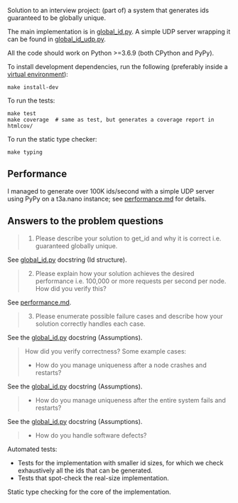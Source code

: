 Solution to an interview project: (part of) a system that generates ids
guaranteed to be globally unique.

The main implementation is in [global_id.py](./global_id.py).
A simple UDP server wrapping it can be found in
[global_id_udp.py](./global_id_udp.py).

All the code should work on Python >=3.6.9 (both CPython and PyPy).

To install development dependencies, run the following (preferably inside a
[virtual environment](https://docs.python.org/3/library/venv.html)):

    make install-dev

To run the tests:

    make test
    make coverage  # same as test, but generates a coverage report in htmlcov/

To run the static type checker:

    make typing


## Performance

I managed to generate over 100K ids/second with a simple UDP server
using PyPy on a t3a.nano instance; see [performance.md](./performance.md)
for details.


## Answers to the problem questions

> 1. Please describe your solution to get_id and why it is correct i.e. guaranteed globally unique.

See [global_id.py](./global_id.py) docstring (Id structure).

> 2. Please explain how your solution achieves the desired performance i.e. 100,000 or more requests per second per node. How did you verify this?

See [performance.md](./performance.md).

> 3. Please enumerate possible failure cases and describe how your solution correctly handles each case.

See the [global_id.py](./global_id.py) docstring (Assumptions).

> How did you verify correctness? Some example cases:
>
> * How do you manage uniqueness after a node crashes and restarts?

See the [global_id.py](./global_id.py) docstring (Assumptions).

> * How do you manage uniqueness after the entire system fails and restarts?

See the [global_id.py](./global_id.py) docstring (Assumptions).

> * How do you handle software defects?

Automated tests:

* Tests for the implementation with smaller id sizes, for which we check
  exhaustively all the ids that can be generated.
* Tests that spot-check the real-size implementation.

Static type checking for the core of the implementation.

